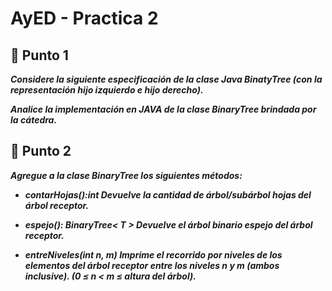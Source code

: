 # AyED - Practica 2


## 🔵 Punto 1
***Considere la siguiente especificación de la clase Java BinatyTree (con la representación hijo izquierdo e hijo derecho).***

***Analice la implementación en JAVA de la clase BinaryTree brindada por la cátedra.***

## 🔵 Punto 2
***Agregue a la clase BinaryTree los siguientes métodos:***

* ***contarHojas():int Devuelve la cantidad de árbol/subárbol hojas del árbol receptor.***

* ***espejo(): BinaryTree< T > Devuelve el árbol binario espejo del árbol receptor.***

* ***entreNiveles(int n, m) Imprime el recorrido por niveles de los elementos del árbol
receptor entre los niveles n y m (ambos inclusive). (0 ≤ n < m ≤ altura del árbol).***